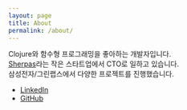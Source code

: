 ```yaml
---
layout: page
title: About
permalink: /about/
---
```

Clojure와 함수형 프로그래밍을 좋아하는 개발자입니다. <br>
[Sherpas](https://www.sherpas.page/)라는 작은 스타트업에서 CTO로 일하고 있습니다. <br>
삼성전자/그린랩스에서 다양한 프로젝트를 진행했습니다.

- [LinkedIn](https://www.linkedin.com/in/sanghyun-harry-kim/)
- [GitHub](https://github.com/tlonist-sang)